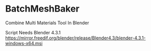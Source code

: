 # BatchMeshBaker
Combine Multi Materials Tool In Blender

Script Needs Blender 4.3.1  
https://mirror.freedif.org/blender/release/Blender4.3/blender-4.3.1-windows-x64.msi